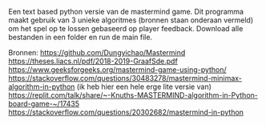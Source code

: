 Een text based python versie van de mastermind game. Dit programma maakt gebruik van 3 unieke algoritmes (bronnen staan onderaan vermeld)
om het spel op te lossen gebaseerd op player feedback. Download alle bestanden in een folder en run de main file.



Bronnen:
https://github.com/Dungyichao/Mastermind
https://theses.liacs.nl/pdf/2018-2019-GraafSde.pdf
https://www.geeksforgeeks.org/mastermind-game-using-python/
https://stackoverflow.com/questions/30483278/mastermind-minimax-algorithm-in-python (ik heb hier een hele erge lite versie van)
https://replit.com/talk/share/~-Knuths-MASTERMIND-algorithm-in-Python-board-game-~/17435
https://stackoverflow.com/questions/20302682/mastermind-in-python 
